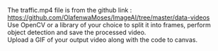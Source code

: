 The traffic.mp4 file is from the github link : https://github.com/OlafenwaMoses/ImageAI/tree/master/data-videos <br/>
Use OpenCV or a library of your choice to split it into frames, perform object detection and save the processed video. 
<br/>
Upload a GIF of your output video along with the code to canvas.
